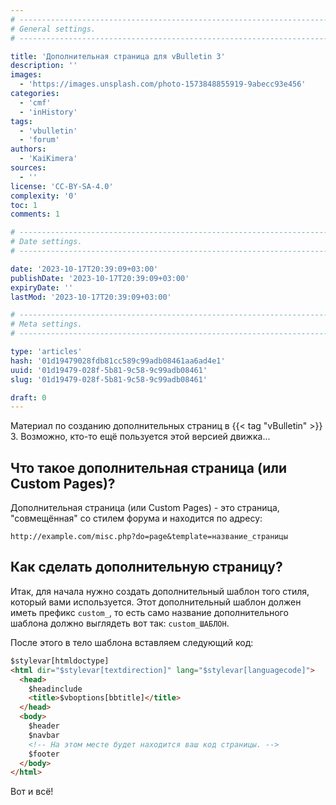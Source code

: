 ```yaml
---
# -------------------------------------------------------------------------------------------------------------------- #
# General settings.
# -------------------------------------------------------------------------------------------------------------------- #

title: 'Дополнительная страница для vBulletin 3'
description: ''
images:
  - 'https://images.unsplash.com/photo-1573848855919-9abecc93e456'
categories:
  - 'cmf'
  - 'inHistory'
tags:
  - 'vbulletin'
  - 'forum'
authors:
  - 'KaiKimera'
sources:
  - ''
license: 'CC-BY-SA-4.0'
complexity: '0'
toc: 1
comments: 1

# -------------------------------------------------------------------------------------------------------------------- #
# Date settings.
# -------------------------------------------------------------------------------------------------------------------- #

date: '2023-10-17T20:39:09+03:00'
publishDate: '2023-10-17T20:39:09+03:00'
expiryDate: ''
lastMod: '2023-10-17T20:39:09+03:00'

# -------------------------------------------------------------------------------------------------------------------- #
# Meta settings.
# -------------------------------------------------------------------------------------------------------------------- #

type: 'articles'
hash: '01d19479028fdb81cc589c99adb08461aa6ad4e1'
uuid: '01d19479-028f-5b81-9c58-9c99adb08461'
slug: '01d19479-028f-5b81-9c58-9c99adb08461'

draft: 0
---
```


Материал по созданию дополнительных страниц в {{< tag "vBulletin" >}} 3. Возможно, кто-то ещё пользуется этой версией движка...

<!--more-->

## Что такое дополнительная страница (или Custom Pages)?

Дополнительная страница (или Custom Pages) - это страница, "совмещённая" со стилем форума и находится по адресу:

```
http://example.com/misc.php?do=page&template=название_страницы
```

## Как сделать дополнительную страницу?

Итак, для начала нужно создать дополнительный шаблон того стиля, который вами используется. Этот дополнительный шаблон должен иметь префикс `custom_`, то есть само название дополнительного шаблона должно выглядеть вот так: `custom_ШАБЛОН`.

После этого в тело шаблона вставляем следующий код:

```html
$stylevar[htmldoctype]
<html dir="$stylevar[textdirection]" lang="$stylevar[languagecode]">
  <head>
    $headinclude
    <title>$vboptions[bbtitle]</title>
  </head>
  <body>
    $header
    $navbar
    <!-- На этом месте будет находится ваш код страницы. -->
    $footer
  </body>
</html>
```

Вот и всё!

